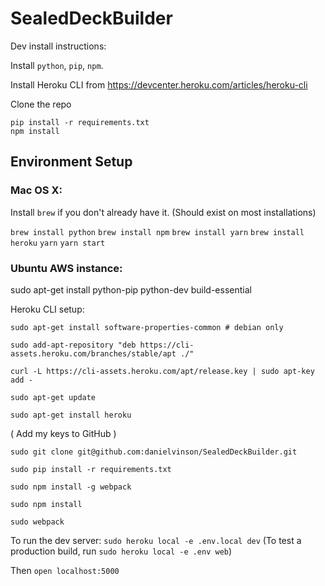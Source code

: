 # SealedDeckBuilder

Dev install instructions:

Install `python`, `pip`, `npm`.

Install Heroku CLI from https://devcenter.heroku.com/articles/heroku-cli

Clone the repo

```
pip install -r requirements.txt
npm install
```

## Environment Setup

### Mac OS X:

Install `brew` if you don't already have it. (Should exist on most installations)

`brew install python`
`brew install npm`
`brew install yarn`
`brew install heroku`
`yarn`
`yarn start`

### Ubuntu AWS instance:

sudo apt-get install python-pip python-dev build-essential

Heroku CLI setup:

```
sudo apt-get install software-properties-common # debian only

sudo add-apt-repository "deb https://cli-assets.heroku.com/branches/stable/apt ./"

curl -L https://cli-assets.heroku.com/apt/release.key | sudo apt-key add -

sudo apt-get update

sudo apt-get install heroku
```

( Add my keys to GitHub )

```
sudo git clone git@github.com:danielvinson/SealedDeckBuilder.git

sudo pip install -r requirements.txt

sudo npm install -g webpack

sudo npm install

sudo webpack
```


To run the dev server: `sudo heroku local -e .env.local dev`
(To test a production build, run `sudo heroku local -e .env web`)

Then `open localhost:5000`
